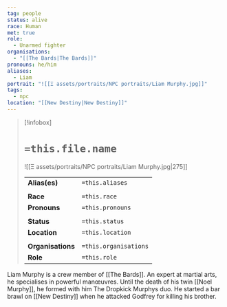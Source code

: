 ```yaml
---
tag: people
status: alive
race: Human
met: true
role:
  - Unarmed fighter
organisations:
  - "[[The Bards|The Bards]]"
pronouns: he/him
aliases:
  - Liam
portrait: "![[Ξ assets/portraits/NPC portraits/Liam Murphy.jpg]]"
tags:
  - npc
location: "[[New Destiny|New Destiny]]"
---
```


> [!infobox] 
> 
> # `=this.file.name`
> ![[Ξ assets/portraits/NPC portraits/Liam Murphy.jpg|275]]
> 
> | | |
> | --- | --- |
> | **Alias(es)** | `=this.aliases` |
> | | | 
> | **Race** | `=this.race` |
> | **Pronouns** | `=this.pronouns` |
> | | | 
> | **Status** | `=this.status` | 
> | **Location** | `=this.location` |
> | | | 
> | **Organisations** | `=this.organisations` |
> | **Role** | `=this.role` |

Liam Murphy is a crew member of [[The Bards]]. An expert at martial arts, he specialises in powerful manœuvres. Until the death of his twin [[Noel Murphy]], he formed with him The Dropkick Murphys duo. He started a bar brawl on [[New Destiny]] when he attacked Godfrey for killing his brother.